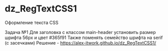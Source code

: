 # dz_RegTextCSS1
Оформление текста CSS

Задача №1
Для заголовка с классом main-header установить размер шрифта 56px и цвет #365f91
Также поменять семейство шрифта на serif (с засечками)
Решение - https://alex-itwork.github.io/dz_RegTextCSS1/
